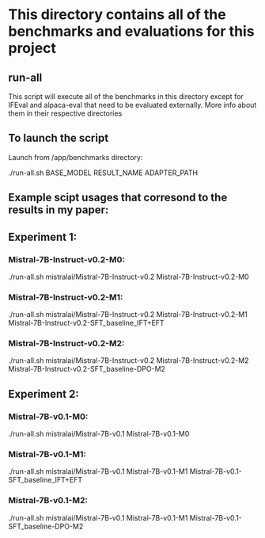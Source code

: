 # This directory contains all of the benchmarks and evaluations for this project

## run-all
This script will execute all of the benchmarks in this directory except for
IFEval and alpaca-eval that need to be evaluated externally.
More info about them in their respective directories

## To launch the script
Launch from /app/benchmarks directory:

./run-all.sh BASE_MODEL RESULT_NAME ADAPTER_PATH

## Example scipt usages that corresond to the results in my paper:

## Experiment 1:
### Mistral-7B-Instruct-v0.2-M0:
./run-all.sh mistralai/Mistral-7B-Instruct-v0.2 Mistral-7B-Instruct-v0.2-M0

### Mistral-7B-Instruct-v0.2-M1:
./run-all.sh mistralai/Mistral-7B-Instruct-v0.2 Mistral-7B-Instruct-v0.2-M1 Mistral-7B-Instruct-v0.2-SFT_baseline_IFT+EFT

### Mistral-7B-Instruct-v0.2-M2:
./run-all.sh mistralai/Mistral-7B-Instruct-v0.2 Mistral-7B-Instruct-v0.2-M2 Mistral-7B-Instruct-v0.2-SFT_baseline-DPO-M2

## Experiment 2:
### Mistral-7B-v0.1-M0:
./run-all.sh mistralai/Mistral-7B-v0.1 Mistral-7B-v0.1-M0

### Mistral-7B-v0.1-M1:
./run-all.sh mistralai/Mistral-7B-v0.1 Mistral-7B-v0.1-M1 Mistral-7B-v0.1-SFT_baseline_IFT+EFT

### Mistral-7B-v0.1-M2:
./run-all.sh mistralai/Mistral-7B-v0.1 Mistral-7B-v0.1-M1 Mistral-7B-v0.1-SFT_baseline-DPO-M2
